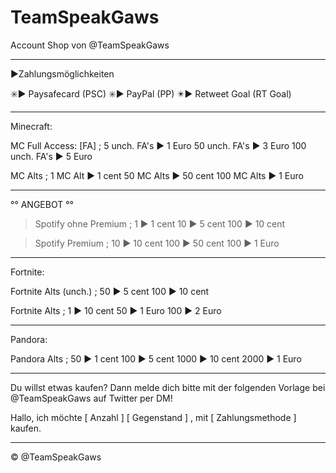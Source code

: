 # TeamSpeakGaws
Account Shop von @TeamSpeakGaws

- - - - - - - - - - - - - - - - - - - - - - - 
▶️Zahlungsmöglichkeiten

✳️▶️ Paysafecard (PSC)
✳️▶️ PayPal (PP)
✴️▶️ Retweet Goal (RT Goal)
- - - - - - -  - - - - - - - - - - - - - - - 

Minecraft:

MC Full Access: [FA] ;
5 unch. FA's ▶️ 1 Euro
50 unch. FA's ▶️ 3 Euro
100 unch. FA's ▶️ 5 Euro

MC Alts ;
1 MC Alt ▶️ 1 cent
50 MC Alts ▶️ 50 cent
100 MC Alts ▶️ 1 Euro

- - - - - - -  - - - - - - - - - - - - - - - 

°° ANGEBOT °°

> Spotify ohne Premium ;
1 ▶️ 1 cent
10 ▶️ 5 cent
100 ▶️ 10 cent


> Spotify Premium ;
10 ▶️ 10 cent
100 ▶️ 50 cent
100 ▶️ 1 Euro

- - - - - - -  - - - - - - - - - - - - - - - 

Fortnite:

Fortnite Alts (unch.) ;
50 ▶️ 5 cent
100 ▶️ 10 cent

Fortnite Alts ;
1 ▶️ 10 cent
50 ▶️ 1 Euro
100 ▶️ 2 Euro

- - - - - - - - - - - - - - - - - - - - - -

Pandora:

Pandora Alts ;
50 ▶️ 1 cent
100 ▶️ 5 cent
1000 ▶️ 10 cent
2000 ▶️ 1 Euro

- - - - - - - - - - - - - - - - - - - - - -

Du willst etwas kaufen? 
Dann melde dich bitte mit der folgenden Vorlage bei @TeamSpeakGaws auf Twitter
per DM!

Hallo, ich möchte [ Anzahl ] [ Gegenstand ] , mit [ Zahlungsmethode ] kaufen.

- - - - - - - - - - - - - - - - - - - - - -

© @TeamSpeakGaws

